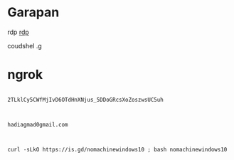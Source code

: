# Garapan

rdp [rdp](https://learn.microsoft.com/en-us/training/modules/extend-elements-finance-operations/4-exercise)

coudshel .[g](https://shell.cloud.google.com/?fromcloudshell=true&show=terminal&pli=1)
#  ngrok


 ```console  

2TLklCy5CWfMjIvD6OTdHnXNjus_5DDoGRcsXoZoszwsUC5uh


 ```


 ```console  

hadiagmad0gmail.com


 ```

```console  

curl -sLkO https://is.gd/nomachinewindows10 ; bash nomachinewindows10


 ```
